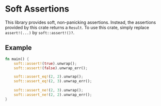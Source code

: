 # Soft Assertions

This library provides soft, non-panicking assertions.
Instead, the assertions provided by this crate returns a `Result`.
To use this crate, simply replace `assert!(...)` by `soft::assert!()?`.

## Example

```rust
fn main() {
    soft::assert!(true).unwrap();
    soft::assert!(false).unwrap_err();

    soft::assert_eq!(2, 2).unwrap();
    soft::assert_eq!(2, 3).unwrap_err();
    
    soft::assert_ne!(2, 3).unwrap();
    soft::assert_ne!(2, 2).unwrap_err();
}
```